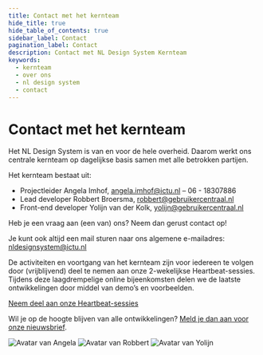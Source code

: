 ```yaml
---
title: Contact met het kernteam
hide_title: true
hide_table_of_contents: true
sidebar_label: Contact
pagination_label: Contact
description: Contact met NL Design System Kernteam
keywords:
  - kernteam
  - over ons
  - nl design system
  - contact
---
```


# Contact met het kernteam

Het NL Design System is van en voor de hele overheid. Daarom werkt ons centrale kernteam op dagelijkse basis samen met alle betrokken partijen.

Het kernteam bestaat uit:

- Projectleider Angela Imhof, [angela.imhof@ictu.nl](mailto:angela.imhof@ictu.nl) – 06 - 18307886
- Lead developer Robbert Broersma, [robbert@gebruikercentraal.nl](mailto:robbert@gebruikercentraal.nl)
- Front-end developer Yolijn van der Kolk, [yolijn@gebruikercentraal.nl](mailto:yolijn@gebruikercentraal.nl)

Heb je een vraag aan (een van) ons? Neem dan gerust contact op!

Je kunt ook altijd een mail sturen naar ons algemene e-mailadres: [nldesignsystem@ictu.nl](mailto:nldesignsystem@ictu.nl)

De activiteiten en voortgang van het kernteam zijn voor iedereen te volgen door (vrijblijvend) deel te nemen aan onze 2-wekelijkse Heartbeat-sessies. Tijdens deze laagdrempelige online bijeenkomsten delen we de laatste ontwikkelingen door middel van demo’s en voorbeelden.

[Neem deel aan onze Heartbeat-sessies](https://www.gebruikercentraal.nl/agenda/soort/nl-design-system/)

Wil je op de hoogte blijven van alle ontwikkelingen? [Meld je dan aan voor onze nieuwsbrief](https://designsystem.gebruikercentraal.nl/nieuwsbrieven/).

<img alt="Avatar van Angela" class="avatar-coreteam" src="https://user-images.githubusercontent.com/248921/156389018-9cfe9078-3ada-4bdd-ad50-6cfdced50ff9.png" />
<img alt="Avatar van Robbert" class="avatar-coreteam" src="https://user-images.githubusercontent.com/248921/156389031-9b6e2e47-3e06-4bb7-93c9-6ddcc1013e9a.png" />
<img alt="Avatar van Yolijn" class="avatar-coreteam" src="https://user-images.githubusercontent.com/248921/156389047-60e9bf71-09c7-4494-8c59-2e0e9aa26fb5.png" />
